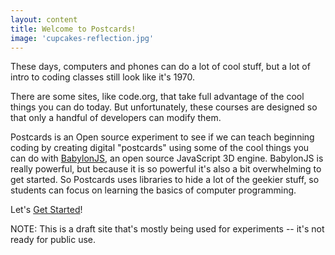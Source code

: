 ```yaml
---
layout: content
title: Welcome to Postcards!
image: 'cupcakes-reflection.jpg'
---
```


These days, computers and phones can do a lot of cool stuff, but a lot of intro to coding classes still look like it's 1970.

There are some sites, like code.org, that take full advantage of the cool things you can do today. But unfortunately, these courses are designed
so that only a handful of developers can modify them.

Postcards is an Open source experiment to see if we can teach beginning  coding by creating digital "postcards" using some of the cool things you can do with [BabylonJS](https://www.babylonjs.com/), an open source JavaScript 3D engine. BabylonJS is really powerful, but because it is so powerful it's also a bit overwhelming to get started. So Postcards uses libraries to hide a lot of the geekier stuff, so students can focus on learning the basics of computer programming.

Let's [Get Started](pages/babylonjs/lessons.html)!



NOTE: This is a draft site that's mostly being used for experiments -- it's not ready for public use.